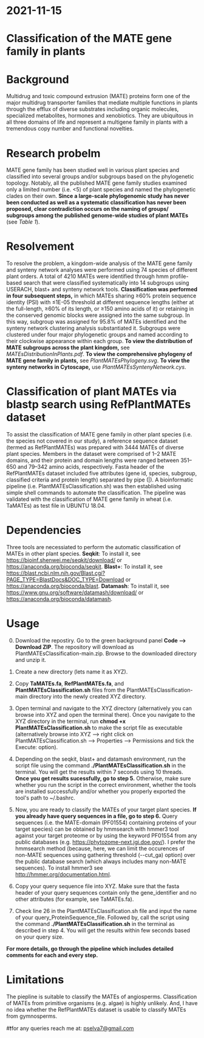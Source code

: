 # 2021-11-15

# Classification of the MATE gene family in plants

# Background
Multidrug and toxic compound extrusion (MATE) proteins form one of the major multidrug transporter families that mediate multiple functions in plants through the efflux of diverse substrates including organic molecules, specialized metabolites, hormones and xenobiotics. They are ubiquitous in all three domains of life and represent a multigene family in plants with a tremendous copy number and functional novelties.

# Research probelm
MATE gene family has been studied well in various plant species and classified into several groups and/or subgroups based on the phylogenetic topology. Notably, all the published MATE gene family studies examined only a limited number (i.e. <5) of plant species and named the phylogenetic clades on their own. **Since a large-scale phylogenomic study has never been conducted as well as a systematic classification has never been proposed, clear contradiction occurs on the naming of groups/ subgroups among the published genome-wide studies of plant MATEs** (see _Table 1_).

# Resolvement
To resolve the problem, a kingdom-wide analysis of the MATE gene family and synteny network analyses were performed using 74 species of different plant orders. A total of 4210 MATEs were identified through hmm profile-based search that were classified systematically into 14 subgroups using USERACH, blast+ and synteny network tools. **Classification was performed in four subsequent steps,** in which MATEs sharing ≥60% protein sequence identity (PSI) with ≤1E-05 threshold at different sequence lengths (either at the full-length, ≥60% of its length, or ≥150 amino acids of it) or retaining in the conserved genomic blocks were assigned into the same subgroup. In this way, subgroup was assigned for 95.8% of MATEs identified and the synteny network clustering analysis substantiated it. Subgroups were clustered under four major phylogenetic groups and named according to their clockwise appearance within each group. **To view the distribution of MATE subgroups across the plant kingdom,** see _MATEsDistributionInPlants.pdf_. **To view the comprehensive phylogeny of MATE gene family in plants,** see _PlantMATEsPhylogeny.svg_. **To view the synteny networks in Cytoscape,** use _PlantMATEsSyntenyNetwork.cys_.

# Classification of plant MATEs via blastp search using RefPlantMATEs dataset
To assist the classification of MATE gene family in other plant species (i.e. the species not covered in our study), a reference sequence dataset (termed as RefPlantMATEs) was prepared with 3444 MATEs of diverse plant species. Members in the dataset were comprised of 1–2 MATE domains, and their protein and domain lengths were ranged between 351–650 and 79–342 amino acids, respectively. Fasta header of the RefPlantMATEs dataset included five attributes (gene id, species, subgroup, classified criteria and protein length) separated by pipe (|). A bioinformatic pipeline (i.e. PlantMATEsClassification.sh) was then established using simple shell commands to automate the classification. The pipeline was validated with the classification of MATE gene family in wheat (i.e. TaMATEs) as test file in UBUNTU 18.04.

# Dependencies
Three tools are necessiated to perform the automatic classification of MATEs in other plant species. **Seqkit**: To install it, see https://bioinf.shenwei.me/seqkit/download/ or https://anaconda.org/bioconda/seqkit. **Blast+**: To install it, see https://blast.ncbi.nlm.nih.gov/Blast.cgi?PAGE_TYPE=BlastDocs&DOC_TYPE=Download or https://anaconda.org/bioconda/blast. **Datamash**: To install it, see https://www.gnu.org/software/datamash/download/ or https://anaconda.org/bioconda/datamash.

# Usage
0. Download the repostiry. Go to the green background panel **Code --> Download ZIP**. The repository will download as PlantMATEsClassification-main.zip. Browse to the downloaded directory and unzip it.

1. Create a new directory (lets name it as XYZ).

2. Copy **TaMATEs.fa**, **RefPlantMATEs.fa**, and **PlantMATEsClassification.sh** files from the PlantMATEsClassification-main directory into the newly created XYZ directory.

3. Open terminal and navigate to the XYZ directory (alternatively you can browse into XYZ and open the terminal there). Once you navigate to the XYZ directory in the terminal, run **chmod +x PlantMATEsClassification.sh** to make the script file as executable (alternatively browse into XYZ --> right click on PlantMATEsClassification.sh --> Properties --> Permissions and tick the Execute: option).

4. Depending on the seqkit, blast+ and datamash environment, run the script file using the command **./PlantMATEsClassification.sh** in the terminal. You will get the results within 7 seconds using 10 threads. **Once you get results sucessfully, go to step 5.** Otherwise, make sure whether you run the script in the correct environment, whether the tools are installed successfully and/or whether you properly exported the tool's path to ~/.bashrc.

5. Now, you are ready to classify the MATEs of your target plant species. **If you already have query sequences in a file, go to step 6.** Query sequences (i.e. the MATE-domain (PF01554) containing proteins of your target species) can be obtained by hmmsearch with hmmer3 tool against your target proteome or by using the keyword PF01554 from any public databases (e.g. https://phytozome-next.jgi.doe.gov/). I prefer the hmmsearch method (because, here, we can limit the occurences of non-MATE sequences using gathering threshold (--cut_ga) option) over the public database search (which always includes many non-MATE sequences). To install hmmer3 see http://hmmer.org/documentation.html.

6. Copy your query sequence file into XYZ. Make sure that the fasta header of your query sequences contain only the gene_identifier and no other attributes (for example, see TaMATEs.fa).

7. Check line 26 in the PlantMATEsClassification.sh file and input the name of your query_ProteinSequence_file. Followed by, call the script using the command **./PlantMATEsClassification.sh** in the terminal as described in step 4. You will get the results within few seconds based on your query size.

**For more details, go through the pipeline which includes detailed comments for each and every step.**

# Limitations
The piepline is suitable to classify the MATEs of angiosperms. Classification of MATEs from primitive organisms (e.g. algae) is highly unlikely.
And, I have no idea whether the RefPlantMATEs dataset is usable to classify MATEs from gymnosperms.

#❗️for any queries reach me at: pselva7@gmail.com
